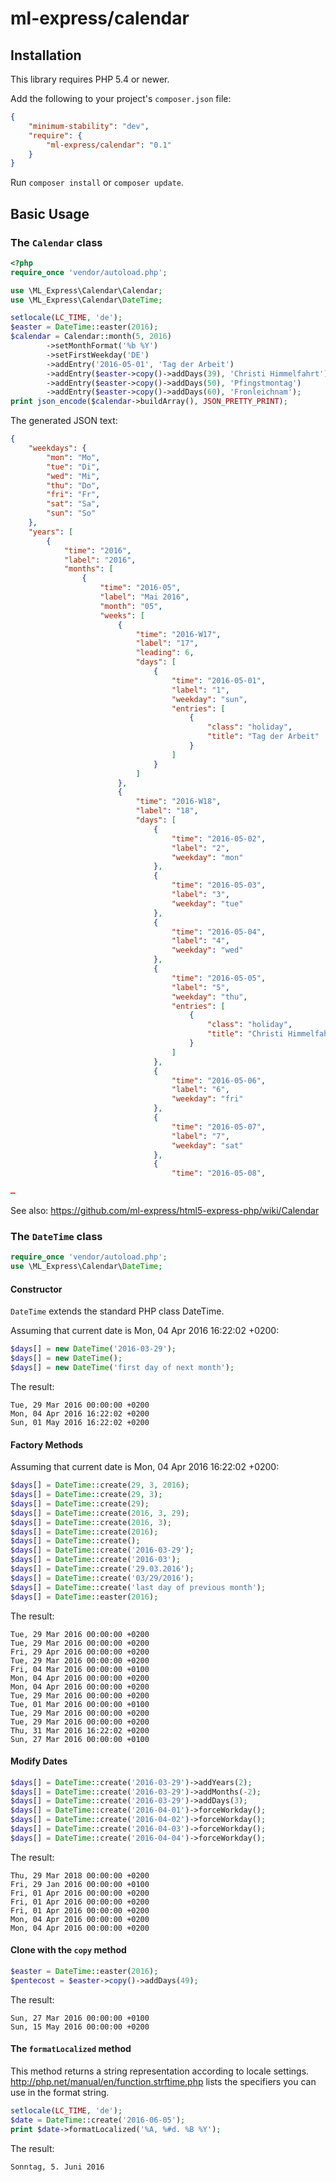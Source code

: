 # ml-express/calendar

## Installation

This library requires PHP 5.4 or newer.

Add the following to your project's `composer.json` file:
```json
{
    "minimum-stability": "dev",
    "require": {
        "ml-express/calendar": "0.1"
    }
}
```


Run `composer install` or `composer update`.

## Basic Usage

### The `Calendar` class

```php
<?php
require_once 'vendor/autoload.php';

use \ML_Express\Calendar\Calendar;
use \ML_Express\Calendar\DateTime;

setlocale(LC_TIME, 'de');
$easter = DateTime::easter(2016);
$calendar = Calendar::month(5, 2016)
        ->setMonthFormat('%b %Y')
        ->setFirstWeekday('DE')
        ->addEntry('2016-05-01', 'Tag der Arbeit')
        ->addEntry($easter->copy()->addDays(39), 'Christi Himmelfahrt')
        ->addEntry($easter->copy()->addDays(50), 'Pfingstmontag')
        ->addEntry($easter->copy()->addDays(60), 'Fronleichnam');
print json_encode($calendar->buildArray(), JSON_PRETTY_PRINT);

```

The generated JSON text:

```json
{
    "weekdays": {
        "mon": "Mo",
        "tue": "Di",
        "wed": "Mi",
        "thu": "Do",
        "fri": "Fr",
        "sat": "Sa",
        "sun": "So"
    },
    "years": [
        {
            "time": "2016",
            "label": "2016",
            "months": [
                {
                    "time": "2016-05",
                    "label": "Mai 2016",
                    "month": "05",
                    "weeks": [
                        {
                            "time": "2016-W17",
                            "label": "17",
                            "leading": 6,
                            "days": [
                                {
                                    "time": "2016-05-01",
                                    "label": "1",
                                    "weekday": "sun",
                                    "entries": [
                                        {
                                            "class": "holiday",
                                            "title": "Tag der Arbeit"
                                        }
                                    ]
                                }
                            ]
                        },
                        {
                            "time": "2016-W18",
                            "label": "18",
                            "days": [
                                {
                                    "time": "2016-05-02",
                                    "label": "2",
                                    "weekday": "mon"
                                },
                                {
                                    "time": "2016-05-03",
                                    "label": "3",
                                    "weekday": "tue"
                                },
                                {
                                    "time": "2016-05-04",
                                    "label": "4",
                                    "weekday": "wed"
                                },
                                {
                                    "time": "2016-05-05",
                                    "label": "5",
                                    "weekday": "thu",
                                    "entries": [
                                        {
                                            "class": "holiday",
                                            "title": "Christi Himmelfahrt"
                                        }
                                    ]
                                },
                                {
                                    "time": "2016-05-06",
                                    "label": "6",
                                    "weekday": "fri"
                                },
                                {
                                    "time": "2016-05-07",
                                    "label": "7",
                                    "weekday": "sat"
                                },
                                {
                                    "time": "2016-05-08",

…

```

See also: https://github.com/ml-express/html5-express-php/wiki/Calendar


### The `DateTime` class

```php
require_once 'vendor/autoload.php';
use \ML_Express\Calendar\DateTime;
```


#### Constructor

`DateTime` extends the standard PHP class
DateTime.

Assuming that current date is
Mon, 04 Apr 2016 16:22:02 +0200:
```php
$days[] = new DateTime('2016-03-29');
$days[] = new DateTime();
$days[] = new DateTime('first day of next month');
```

The result:

```
Tue, 29 Mar 2016 00:00:00 +0200
Mon, 04 Apr 2016 16:22:02 +0200
Sun, 01 May 2016 16:22:02 +0200
```


#### Factory Methods
Assuming that current date is
Mon, 04 Apr 2016 16:22:02 +0200:
```php
$days[] = DateTime::create(29, 3, 2016);
$days[] = DateTime::create(29, 3);
$days[] = DateTime::create(29);
$days[] = DateTime::create(2016, 3, 29);
$days[] = DateTime::create(2016, 3);
$days[] = DateTime::create(2016);
$days[] = DateTime::create();
$days[] = DateTime::create('2016-03-29');
$days[] = DateTime::create('2016-03');
$days[] = DateTime::create('29.03.2016');
$days[] = DateTime::create('03/29/2016');
$days[] = DateTime::create('last day of previous month');
$days[] = DateTime::easter(2016);
```

The result:

```
Tue, 29 Mar 2016 00:00:00 +0200
Tue, 29 Mar 2016 00:00:00 +0200
Fri, 29 Apr 2016 00:00:00 +0200
Tue, 29 Mar 2016 00:00:00 +0200
Fri, 04 Mar 2016 00:00:00 +0100
Mon, 04 Apr 2016 00:00:00 +0200
Mon, 04 Apr 2016 00:00:00 +0200
Tue, 29 Mar 2016 00:00:00 +0200
Tue, 01 Mar 2016 00:00:00 +0100
Tue, 29 Mar 2016 00:00:00 +0200
Tue, 29 Mar 2016 00:00:00 +0200
Thu, 31 Mar 2016 16:22:02 +0200
Sun, 27 Mar 2016 00:00:00 +0100
```


#### Modify Dates
```php
$days[] = DateTime::create('2016-03-29')->addYears(2);
$days[] = DateTime::create('2016-03-29')->addMonths(-2);
$days[] = DateTime::create('2016-03-29')->addDays(3);
$days[] = DateTime::create('2016-04-01')->forceWorkday();
$days[] = DateTime::create('2016-04-02')->forceWorkday();
$days[] = DateTime::create('2016-04-03')->forceWorkday();
$days[] = DateTime::create('2016-04-04')->forceWorkday();
```

The result:

```
Thu, 29 Mar 2018 00:00:00 +0200
Fri, 29 Jan 2016 00:00:00 +0100
Fri, 01 Apr 2016 00:00:00 +0200
Fri, 01 Apr 2016 00:00:00 +0200
Fri, 01 Apr 2016 00:00:00 +0200
Mon, 04 Apr 2016 00:00:00 +0200
Mon, 04 Apr 2016 00:00:00 +0200
```


#### Clone with the `copy` method
```php
$easter = DateTime::easter(2016);
$pentecost = $easter->copy()->addDays(49);
```

The result:

```
Sun, 27 Mar 2016 00:00:00 +0100
Sun, 15 May 2016 00:00:00 +0200
```


#### The `formatLocalized` method
This method returns a string representation according to locale settings.
http://php.net/manual/en/function.strftime.php lists the specifiers you can use
in the format string.
```php
setlocale(LC_TIME, 'de');
$date = DateTime::create('2016-06-05');
print $date->formatLocalized('%A, %#d. %B %Y');
```

The result:

```
Sonntag, 5. Juni 2016
```